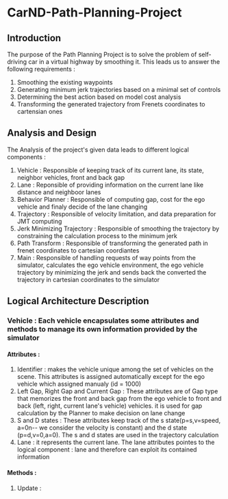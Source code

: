 # CarND-Path-Planning-Project

## Introduction
The purpose of the Path Planning Project is to solve the problem of self-driving car in a virtual highway by smoothing it. This leads us to answer the following requirements :

1. Smoothing the existing waypoints
2. Generating minimum jerk trajectories based on a minimal set of controls
3. Determining the best action based on model cost analysis
4. Transforming the generated trajectory from Frenets coordinates to cartensian ones

## Analysis and Design
The Analysis of the project's given data leads to different logical components :
1. Vehicle : Responsible of keeping track of its current lane, its state, neighbor vehicles, front and back gap
2. Lane : Reponsible of providing information on the current lane like distance and neighboor lanes
3. Behavior Planner : Responsible of computing gap, cost for the ego vehicle and finaly decide of the lane changing
4. Trajectory : Responsible of velocity limitation, and data preparation for JMT computing
5. Jerk Minimizing Trajectory : Responsible of smoothing the trajectory by constraining the calculation process to the minimum jerk 
6. Path Transform : Responsible of transforming the generated path in frenet coordinates to cartesian coordiantes
7. Main : Responsible of handling requests of way points from the simulator, calculates the ego vehicle environment, the ego vehicle trajectory by minimizing the jerk and sends back the converted the trajectory in cartesian coordinates to the simulator 

## Logical Architecture Description
### Vehicle : Each vehicle encapsulates some attributes and methods to manage its own information provided by the simulator
#### Attributes :
1. Identifier : makes the vehicle unique among the set of vehicles on the scene. This attributes is assigned automatically except for the ego vehicle which assigned manualy (id = 1000)
2. Left Gap, Right Gap and Current Gap : These attributes are of Gap type that memorizes the front and back gap from the ego vehicle to front and back (left, right, current lane's vehicle) vehicles. it is used for gap calculation by the Planner to make decision on lane change
3. S and D states : These attributes keep track of the s state(p=s,v=speed, a=0n-- we consider the velocity is constant) and the d state (p=d,v=0,a=0). The s and d states are used in the trajectory calculation
4. Lane : it represents the current lane. The lane attributes pointes to the logical component : lane and therefore can exploit its contained information

#### Methods : 
1. Update : 
